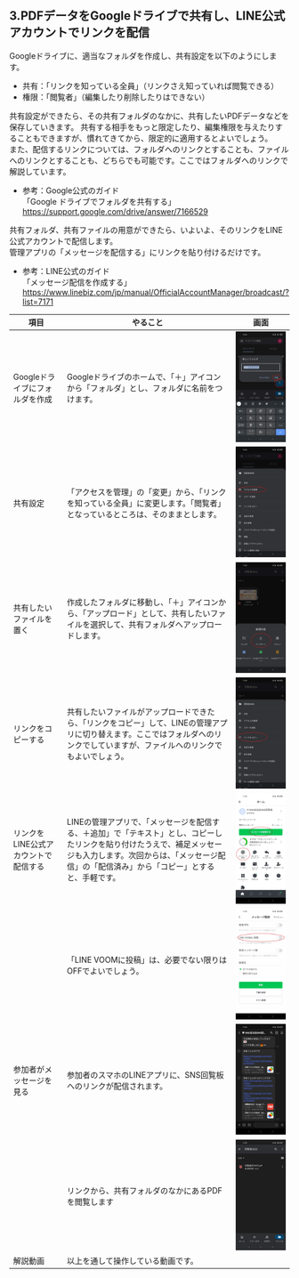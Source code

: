## 3.PDFデータをGoogleドライブで共有し、LINE公式アカウントでリンクを配信
Googleドライブに、適当なフォルダを作成し、共有設定を以下のようにします。  
- 共有：「リンクを知っている全員」（リンクさえ知っていれば閲覧できる）
- 権限：「閲覧者」（編集したり削除したりはできない）  
   
共有設定ができたら、その共有フォルダのなかに、共有したいPDFデータなどを保存していきます。
共有する相手をもっと限定したり、編集権限を与えたりすることもできますが、慣れてきてから、限定的に適用するとよいでしょう。  
また、配信するリンクについては、フォルダへのリンクとすることも、ファイルへのリンクとすることも、どちらでも可能です。ここではフォルダへのリンクで解説しています。  
- 参考：Google公式のガイド  
「Google ドライブでフォルダを共有する」  
https://support.google.com/drive/answer/7166529  
  
共有フォルダ、共有ファイルの用意ができたら、いよいよ、そのリンクをLINE公式アカウントで配信します。  
管理アプリの「メッセージを配信する」にリンクを貼り付けるだけです。  
- 参考：LINE公式のガイド  
「メッセージ配信を作成する」  
https://www.linebiz.com/jp/manual/OfficialAccountManager/broadcast/?list=7171  

|項目|やること|画面|
|---|---|---|
|Googleドライブにフォルダを作成|Googleドライブのホームで、「＋」アイコンから「フォルダ」とし、フォルダに名前をつけます。|<img src="images/3_images/3_01.jpg" alt="image">|
|共有設定|「アクセスを管理」の「変更」から、「リンクを知っている全員」に変更します。「閲覧者」となっているところは、そのままとします。|<img src="images/3_images/3_02.jpg" alt="image">|
|共有したいファイルを置く|作成したフォルダに移動し、「＋」アイコンから、「アップロード」として、共有したいファイルを選択して、共有フォルダへアップロードします。|<img src="images/3_images/3_03.jpg" alt="image">|
|リンクをコピーする|共有したいファイルがアップロードできたら、「リンクをコピー」して、LINEの管理アプリに切り替えます。ここではフォルダへのリンクでしていますが、ファイルへのリンクでもよいでしょう。|<img src="images/3_images/3_04.jpg" alt="image">|
|リンクをLINE公式アカウントで配信する|LINEの管理アプリで、「メッセージを配信する、＋追加」で「テキスト」とし、コピーしたリンクを貼り付けたうえで、補足メッセージも入力します。次回からは、「メッセージ配信」の「配信済み」から「コピー」とすると、手軽です。|<img src="images/3_images/3_05.jpg" alt="image">|
||「LINE VOOMに投稿」は、必要でない限りはOFFでよいでしょう。|<img src="images/3_images/3_06.jpg" alt="image">|
|参加者がメッセージを見る|参加者のスマホのLINEアプリに、SNS回覧板へのリンクが配信されます。|<img src="images/3_images/3_07.jpg" alt="image">|
||リンクから、共有フォルダのなかにあるPDFを閲覧します|<img src="images/3_images/3_08.jpg" alt="image">|
|解説動画|以上を通して操作している動画です。||
